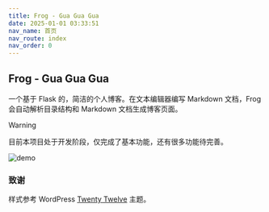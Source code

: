 ```yaml
---
title: Frog - Gua Gua Gua
date: 2025-01-01 03:33:51
nav_name: 首页
nav_route: index
nav_order: 0
---
```


## Frog - Gua Gua Gua

一个基于 Flask 的，简洁的个人博客。在文本编辑器编写 Markdown 文档，Frog 会自动解析目录结构和 Markdown 文档生成博客页面。

> [!WARNING]
> 目前本项目处于开发阶段，仅完成了基本功能，还有很多功能待完善。

![demo](/imgs/demo.png)

### 致谢

样式参考 WordPress [Twenty Twelve](https://wordpress.org/themes/twentytwelve/) 主题。
